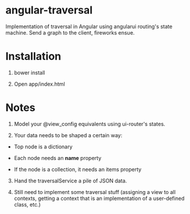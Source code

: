 angular-traversal
=================

Implementation of traversal in Angular using angularui routing's state
machine. Send a graph to the client, fireworks ensue.

Installation
============

1) bower install

2) Open app/index.html

Notes
=====

1) Model your @view_config equivalents using ui-router's states.

2) Your data needs to be shaped a certain way:

- Top node is a dictionary

- Each node needs an __name__ property

- If the node is a collection, it needs an items property

3) Hand the traversalService a pile of JSON data.

4) Still need to implement some traversal stuff (assigning a view to
all contexts, getting a context that is an implementation of a
user-defined class, etc.)
